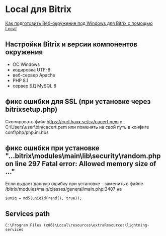 
# Local для Bitrix

[Как подготовить Веб-окружение под Windows для Bitrix с помощью Local](https://zen.yandex.ru/media/id/5b1a58b8eb269500a877dd6c/kak-podgotovit-vebokrujenie-pod-windows-dlia-bitrix-s-pomosciu-local-5f266321f818c06866348cb3)

## Настройки Bitrix и версии компонентов окружения

- OC Windows
- кодировка UTF-8
- веб-сервер Apache
- PHP 8.1
- сервер БД MySQL 8

## фикс ошибки для SSL (при установке через bitrixsetup.php)

Скопировать файл https://curl.haxx.se/ca/cacert.pem в C:\Users\user\bin\cacert.pem или поменять на свой путь в конфиге conf/php/php.ini.hbs

## фикс ошибки при установке "...bitrix\modules\main\lib\security\random.php on line 297 Fatal error: Allowed memory size of ..."

Если выдает данную ошибку при установке - заменить в файле /bitrix/modules/main/classes/general/main.php:3407 на

```
$uniq = md5(uniqid(rand(), true));
```

## Services path

`C:\Program Files (x86)\Local\resources\extraResources\lightning-services`
